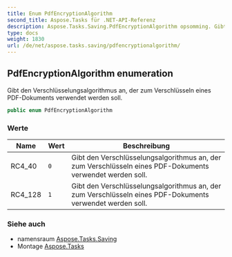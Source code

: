 ```yaml
---
title: Enum PdfEncryptionAlgorithm
second_title: Aspose.Tasks für .NET-API-Referenz
description: Aspose.Tasks.Saving.PdfEncryptionAlgorithm opsomming. Gibt den Verschlüsselungsalgorithmus an der zum Verschlüsseln eines PDFDokuments verwendet werden soll.
type: docs
weight: 1830
url: /de/net/aspose.tasks.saving/pdfencryptionalgorithm/
---
```

## PdfEncryptionAlgorithm enumeration

Gibt den Verschlüsselungsalgorithmus an, der zum Verschlüsseln eines PDF-Dokuments verwendet werden soll.

```csharp
public enum PdfEncryptionAlgorithm
```

### Werte

| Name | Wert | Beschreibung |
| --- | --- | --- |
| RC4_40 | `0` | Gibt den Verschlüsselungsalgorithmus an, der zum Verschlüsseln eines PDF-Dokuments verwendet werden soll. |
| RC4_128 | `1` | Gibt den Verschlüsselungsalgorithmus an, der zum Verschlüsseln eines PDF-Dokuments verwendet werden soll. |

### Siehe auch

* namensraum [Aspose.Tasks.Saving](../../aspose.tasks.saving/)
* Montage [Aspose.Tasks](../../)


